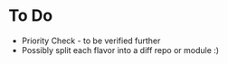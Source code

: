 # To Do

* Priority Check - to be verified further
* Possibly split each flavor into a diff repo or module :)